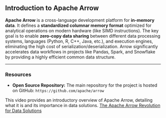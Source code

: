 ##  Introduction to Apache Arrow

**Apache Arrow** is a cross-language development platform for **in-memory data**. It defines a **standardized columnar memory format** optimized for analytical operations on modern hardware (like SIMD instructions). The key goal is to enable **zero-copy data sharing** between different data processing systems, languages (Python, R, C++, Java, etc.), and execution engines, eliminating the high cost of serialization/deserialization. Arrow significantly accelerates data workflows in projects like Pandas, Spark, and Snowflake by providing a highly efficient common data structure.

---

### Resources

* **Open Source Repository:** The main repository for the project is hosted on GitHub: `https://github.com/apache/arrow`


This video provides an introductory overview of Apache Arrow, detailing what it is and its importance in data solutions.
[The Apache Arrow Revolution for Data Solutions](https://www.youtube.com/watch?v=kLHhKAafEBE)



